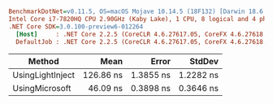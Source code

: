 ``` ini

BenchmarkDotNet=v0.11.5, OS=macOS Mojave 10.14.5 (18F132) [Darwin 18.6.0]
Intel Core i7-7820HQ CPU 2.90GHz (Kaby Lake), 1 CPU, 8 logical and 4 physical cores
.NET Core SDK=3.0.100-preview6-012264
  [Host]     : .NET Core 2.2.5 (CoreCLR 4.6.27617.05, CoreFX 4.6.27618.01), 64bit RyuJIT
  DefaultJob : .NET Core 2.2.5 (CoreCLR 4.6.27617.05, CoreFX 4.6.27618.01), 64bit RyuJIT


```
|           Method |      Mean |     Error |    StdDev |
|----------------- |----------:|----------:|----------:|
| UsingLightInject | 126.86 ns | 1.3855 ns | 1.2282 ns |
|   UsingMicrosoft |  46.09 ns | 0.3898 ns | 0.3646 ns |
